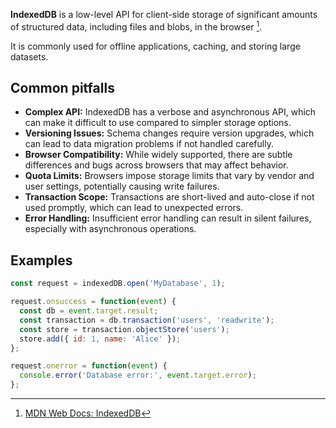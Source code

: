 **IndexedDB** is a low-level API for client-side storage of significant amounts of structured data, including files and blobs, in the browser [^1].

It is commonly used for offline applications, caching, and storing large datasets.

## Common pitfalls

- **Complex API:** IndexedDB has a verbose and asynchronous API, which can make it difficult to use compared to simpler storage options.
- **Versioning Issues:** Schema changes require version upgrades, which can lead to data migration problems if not handled carefully.
- **Browser Compatibility:** While widely supported, there are subtle differences and bugs across browsers that may affect behavior.
- **Quota Limits:** Browsers impose storage limits that vary by vendor and user settings, potentially causing write failures.
- **Transaction Scope:** Transactions are short-lived and auto-close if not used promptly, which can lead to unexpected errors.
- **Error Handling:** Insufficient error handling can result in silent failures, especially with asynchronous operations.

## Examples

```js
const request = indexedDB.open('MyDatabase', 1);

request.onsuccess = function(event) {
  const db = event.target.result;
  const transaction = db.transaction('users', 'readwrite');
  const store = transaction.objectStore('users');
  store.add({ id: 1, name: 'Alice' });
};

request.onerror = function(event) {
  console.error('Database error:', event.target.error);
};
```

[^1]: [MDN Web Docs: IndexedDB](https://developer.mozilla.org/docs/Web/API/IndexedDB_API)